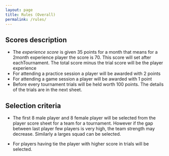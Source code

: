```yaml
---
layout: page
title: Rules (Overall)
permalink: /rules/
---
```


## Scores description

- The *experience score* is given 35 points for a month that means for a 2month experience player the score is 70. This score will set after eachTournament. The total score minus the trial score will be the player experience
- For attending a practice session a player will be awarded with 2 points
- For attending a game session a player will be awarded with 1 point
- Before every tournament trials will be held worth 100 points. The details
  of the trials are in the next sheet.

## Selection criteria

- The first 8 male player and 8 female player will be selected from the player score sheet for a team for a tournament.
However if the gap between last player few players is very high, the team strength may decrease.
Similarly a larges squad can be selected.

- For players having tie the player with higher score in trials will be selected.